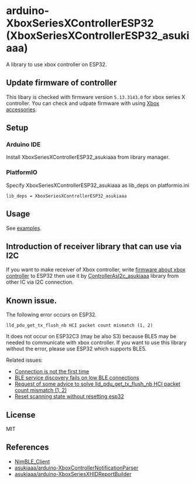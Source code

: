 # arduino-XboxSeriesXControllerESP32 (XboxSeriesXControllerESP32_asukiaaa)

A library to use xbox controller on ESP32.

## Update firmware of controller

This libary is checked with firmware version `5.13.3143.0` for xbox series X controller.
You can check and udpate firmware with using [Xbox accessories](https://www.microsoft.com/en-us/p/xbox-accessories/9nblggh30xj3#activetab=pivot:overviewtab).

## Setup

### Arduino IDE

Install XboxSeriesXControllerESP32_asukiaaa from library manager.

### PlatformIO

Specify XboxSeriesXControllerESP32_asukiaaa as lib_deps on platformio.ini

```
lib_deps = XboxSeriesXControllerESP32_asukiaaa
```

## Usage

See [examples](./examples).

## Introduction of receiver library that can use via I2C

If you want to make receiver of Xbox controller, write [firmware about xbox controller](https://github.com/asukiaaa/arduino-ControllerAsI2c/blob/main/examples/slave_target/esp32/wireless-xbox-series-x/wireless-xbox-series-x.ino) to ESP32 then use it by [ControllerAsI2c_asukiaaa](https://github.com/asukiaaa/arduino-ControllerAsI2c) library from other IC via I2C connection.

## Known issue.

The following error occurs on ESP32.
```
lld_pdu_get_tx_flush_nb HCI packet count mismatch (1, 2)
```

It does not occur on ESP32C3 (may be also S3) because BLE5 may be needed to communicate with xbox controller.
If you want to use this library without the error, please use ESP32 which supports BLE5.

Related issues:
- [Connection is not the first time](https://github.com/asukiaaa/arduino-XboxSeriesXControllerESP32/issues/3)
- [BLE service discovery fails on low BLE connections](https://github.com/espressif/esp-idf/issues/8303)
- [Request of some advice to solve lld_pdu_get_tx_flush_nb HCI packet count mismatch (1, 2)](https://github.com/h2zero/NimBLE-Arduino/issues/293)
- [Reset scanning state without resetting esp32](https://github.com/h2zero/NimBLE-Arduino/issues/417)

## License

MIT

## References

- [NimBLE_Client](https://github.com/h2zero/NimBLE-Arduino/blob/master/examples/NimBLE_Client/NimBLE_Client.ino)
- [asukiaaa/arduino-XboxControllerNotificationParser](https://github.com/asukiaaa/arduino-XboxControllerNotificationParser)
- [asukiaaa/arduino-XboxSeriesXHIDReportBuilder](https://github.com/asukiaaa/arduino-XboxSeriesXHIDReportBuilder)
